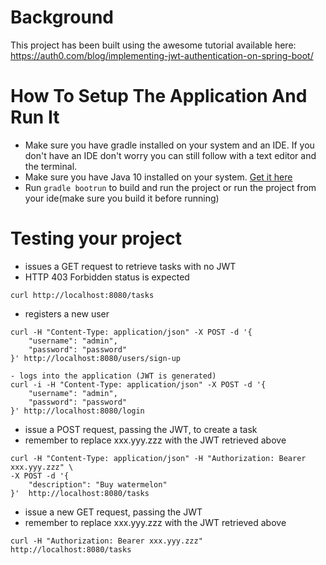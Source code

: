# Background
This project has been built using the awesome tutorial available here: 
https://auth0.com/blog/implementing-jwt-authentication-on-spring-boot/

# How To Setup The Application And Run It
* Make sure you have gradle installed on your system and an IDE. If 
you don't have an IDE don't worry you can still follow with a text editor and 
the terminal.
* Make sure you have Java 10 installed on your system. [Get it here](http://www.oracle.com/technetwork/java/javase/downloads/jdk10-downloads-4416644.html)
* Run `gradle bootrun` to build and run the project or run the project from your ide(make sure you build it before running)

# Testing your project

- issues a GET request to retrieve tasks with no JWT
- HTTP 403 Forbidden status is expected
```console
curl http://localhost:8080/tasks
```

- registers a new user
```console
curl -H "Content-Type: application/json" -X POST -d '{
    "username": "admin",
    "password": "password"
}' http://localhost:8080/users/sign-up

- logs into the application (JWT is generated)
curl -i -H "Content-Type: application/json" -X POST -d '{
    "username": "admin",
    "password": "password"
}' http://localhost:8080/login
```

- issue a POST request, passing the JWT, to create a task
- remember to replace xxx.yyy.zzz with the JWT retrieved above

```console
curl -H "Content-Type: application/json" -H "Authorization: Bearer xxx.yyy.zzz" \
-X POST -d '{
    "description": "Buy watermelon"
}'  http://localhost:8080/tasks
```

- issue a new GET request, passing the JWT
- remember to replace xxx.yyy.zzz with the JWT retrieved above
```console
curl -H "Authorization: Bearer xxx.yyy.zzz" http://localhost:8080/tasks 
```